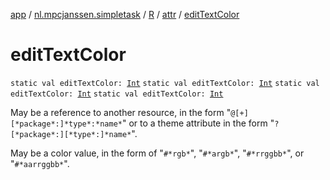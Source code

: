 [app](../../../index.md) / [nl.mpcjanssen.simpletask](../../index.md) / [R](../index.md) / [attr](index.md) / [editTextColor](.)

# editTextColor

`static val editTextColor: `[`Int`](https://kotlinlang.org/api/latest/jvm/stdlib/kotlin/-int/index.html)
`static val editTextColor: `[`Int`](https://kotlinlang.org/api/latest/jvm/stdlib/kotlin/-int/index.html)
`static val editTextColor: `[`Int`](https://kotlinlang.org/api/latest/jvm/stdlib/kotlin/-int/index.html)
`static val editTextColor: `[`Int`](https://kotlinlang.org/api/latest/jvm/stdlib/kotlin/-int/index.html)

May be a reference to another resource, in the form "`@[+][*package*:]*type*:*name*`" or to a theme attribute in the form "`?[*package*:][*type*:]*name*`".

May be a color value, in the form of "`#*rgb*`", "`#*argb*`", "`#*rrggbb*`", or "`#*aarrggbb*`".

